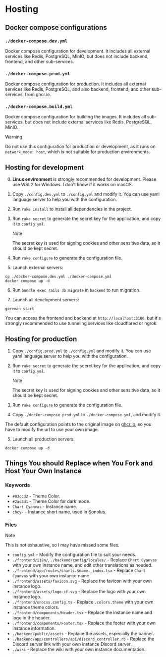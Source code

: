 # Hosting

## Docker compose configurations

### `./docker-compose.dev.yml`

Docker compose configuration for development.
It includes all external services like Redis, PostgreSQL, MinIO, but does not include backend, frontend, and other sub-services.

### `./docker-compose.prod.yml`

Docker compose configuration for production.
It includes all external services like Redis, PostgreSQL, and also backend, frontend, and other sub-services, from ghcr.io.

### `./docker-compose.build.yml`

Docker compose configuration for building the images.
It includes all sub-services, but does not include external services like Redis, PostgreSQL, MinIO.

> [!WARNING]
> Do not use this configuration for production or development, as it runs on `network_mode: host`, which is not suitable for production environments.

## Hosting for development

0. **Linux environment** is strongly recommended for development. Please use WSL2 for Windows. I don't know if it works on macOS.

1. Copy `./config.dev.yml` to `./config.yml` and modify it.
   You can use yaml language server to help you with the configuration.

2. Run `rake install` to install all dependencies in the project.

3. Run `rake secret` to generate the secret key for the application, and copy it to `config.yml`.

   > [!NOTE]
   > The secret key is used for signing cookies and other sensitive data, so it should be kept secret.

4. Run `rake configure` to generate the configuration file.

5. Launch external servers:

```
cp ./docker-compose.dev.yml ./docker-compose.yml
docker compose up -d
```

6. Run `bundle exec rails db:migrate` in `backend` to run migration.

7. Launch all development servers:

```
goreman start
```

You can access the frontend and backend at `http://localhost:3100`,
but it's strongly recommended to use tunneling services like cloudflared or ngrok.

## Hosting for production

1. Copy `./config.prod.yml` to `./config.yml` and modify it.
   You can use yaml language server to help you with the configuration.

2. Run `rake secret` to generate the secret key for the application, and copy it to `config.yml`.

   > [!NOTE]
   > The secret key is used for signing cookies and other sensitive data, so it should be kept secret.

3. Run `rake configure` to generate the configuration file.

4. Copy `./docker-compose.prod.yml` to `./docker-compose.yml`, and modify it.

The default configuration points to the original image on [ghcr.io](https://ghcr.io), so
you have to modify the url to use your own image.

5. Launch all production servers.

```
docker compose up -d
```

## Things You should Replace when You Fork and Host Your Own Instance

### Keywords

- `#83ccd2` - Theme Color.
- `#2ac3d1` - Theme Color for dark mode.
- `Chart Cyanvas` - Instance name.
- `chcy-` - Instance short name, used in Sonolus.

### Files

> [!NOTE]
> This is not exhaustive, so I may have missed some files.

- `config.yml` - Modify the configuration file to suit your needs.
- `./frontend/i18n/`, `./backend/config/locales/` - Replace `Chart Cyanvas` with your own instance name, and edit other translations as needed.
- `./frontend/app/routes/charts.$name._index.tsx` - Replace `Chart Cyanvas` with your own instance name.
- `./frontend/assets/favicon.svg` - Replace the favicon with your own instance logo.
- `./frontend/assets/logo-cf.svg` - Replace the logo with your own instance logo.
- `./frontend/unocss.config.ts` - Replace `.colors.theme` with your own instance theme colors.
- `./frontend/components/Header.tsx` - Replace the instance name and logo in the header.
- `./frontend/components/Footer.tsx` - Replace the footer with your own instance information.
- `./backend/public/assets` - Replace the assets, especially the banner.
- `./backend/app/controllers/api/discord_controller.rb` - Replace the Discord server link with your own instance Discord server.
- `./wiki` - Replace the wiki with your own instance documentation.
